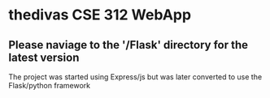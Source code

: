 # thedivas CSE 312 WebApp
## Please naviage to the '/Flask' directory for the latest version
The project was started using Express/js but was later converted to use the Flask/python framework
